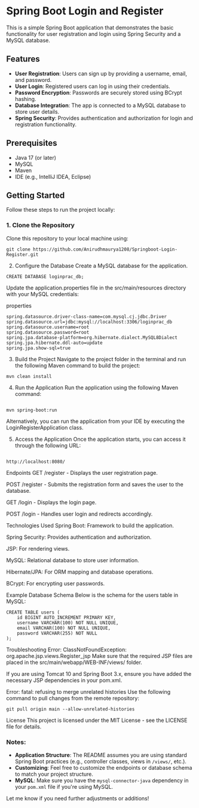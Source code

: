 # Spring Boot Login and Register

This is a simple Spring Boot application that demonstrates the basic functionality for user registration and login using Spring Security and a MySQL database.

## Features

- **User Registration**: Users can sign up by providing a username, email, and password.
- **User Login**: Registered users can log in using their credentials.
- **Password Encryption**: Passwords are securely stored using BCrypt hashing.
- **Database Integration**: The app is connected to a MySQL database to store user details.
- **Spring Security**: Provides authentication and authorization for login and registration functionality.

## Prerequisites

- Java 17 (or later)
- MySQL
- Maven
- IDE (e.g., IntelliJ IDEA, Eclipse)

## Getting Started

Follow these steps to run the project locally:

### 1. Clone the Repository

Clone this repository to your local machine using:

```
git clone https://github.com/Anirudhmaurya1208/Springboot-Login-Register.git
```
2. Configure the Database
Create a MySQL database for the application.

```
CREATE DATABASE loginprac_db;
```
Update the application.properties file in the src/main/resources directory with your MySQL credentials:

properties
```
spring.datasource.driver-class-name=com.mysql.cj.jdbc.Driver
spring.datasource.url=jdbc:mysql://localhost:3306/loginprac_db
spring.datasource.username=root
spring.datasource.password=root
spring.jpa.database-platform=org.hibernate.dialect.MySQL8Dialect
spring.jpa.hibernate.ddl-auto=update
spring.jpa.show-sql=true
```
3. Build the Project
Navigate to the project folder in the terminal and run the following Maven command to build the project:

```
mvn clean install
```
4. Run the Application
Run the application using the following Maven command:
```

mvn spring-boot:run
```
Alternatively, you can run the application from your IDE by executing the LoginRegisterApplication class.

5. Access the Application
Once the application starts, you can access it through the following URL:
```

http://localhost:8080/
```
Endpoints
GET /register - Displays the user registration page.

POST /register - Submits the registration form and saves the user to the database.

GET /login - Displays the login page.

POST /login - Handles user login and redirects accordingly.

Technologies Used
Spring Boot: Framework to build the application.

Spring Security: Provides authentication and authorization.

JSP: For rendering views.

MySQL: Relational database to store user information.

Hibernate/JPA: For ORM mapping and database operations.

BCrypt: For encrypting user passwords.

Example Database Schema
Below is the schema for the users table in MySQL:

```
CREATE TABLE users (
    id BIGINT AUTO_INCREMENT PRIMARY KEY,
    username VARCHAR(100) NOT NULL UNIQUE,
    email VARCHAR(100) NOT NULL UNIQUE,
    password VARCHAR(255) NOT NULL
);
```
Troubleshooting
Error: ClassNotFoundException: org.apache.jsp.views.Register_jsp
Make sure that the required JSP files are placed in the src/main/webapp/WEB-INF/views/ folder.

If you are using Tomcat 10 and Spring Boot 3.x, ensure you have added the necessary JSP dependencies in your pom.xml.

Error: fatal: refusing to merge unrelated histories
Use the following command to pull changes from the remote repository:

```
git pull origin main --allow-unrelated-histories
```
License
This project is licensed under the MIT License - see the LICENSE file for details.



### Notes:
- **Application Structure**: The README assumes you are using standard Spring Boot practices (e.g., controller classes, views in `/views/`, etc.).
- **Customizing**: Feel free to customize the endpoints or database schema to match your project structure.
- **MySQL**: Make sure you have the `mysql-connector-java` dependency in your `pom.xml` file if you're using MySQL.

Let me know if you need further adjustments or additions!
